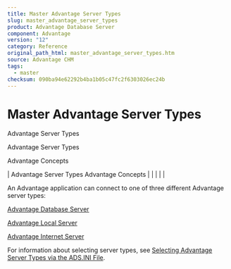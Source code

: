 ```yaml
---
title: Master Advantage Server Types
slug: master_advantage_server_types
product: Advantage Database Server
component: Advantage
version: "12"
category: Reference
original_path_html: master_advantage_server_types.htm
source: Advantage CHM
tags:
  - master
checksum: 090ba94e62292b4ba1b05c47fc2f6303026ec24b
---
```


# Master Advantage Server Types

Advantage Server Types

Advantage Server Types

Advantage Concepts

| Advantage Server Types  Advantage Concepts |  |  |  |  |

An Advantage application can connect to one of three different Advantage server types:

[Advantage Database Server](master_advantage_database_server.md)

[Advantage Local Server](master_advantage_local_server.md)

[Advantage Internet Server](master_advantage_internet_server.md)

For information about selecting server types, see [Selecting Advantage Server Types via the ADS.INI File](master_selecting_advantage_server_types_via_the_ads_ini_file.md).
